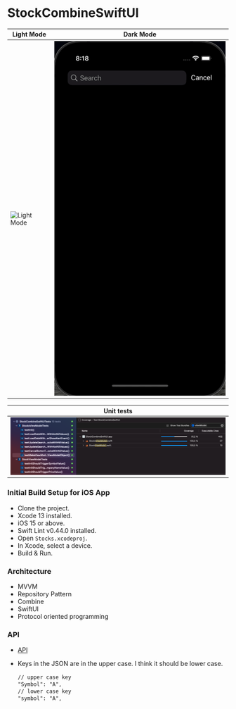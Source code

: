 # StockCombineSwiftUI

| Light Mode                                           | Dark Mode                                          |
| ---------------------------------------------------- | -------------------------------------------------- |
| ![Light Mode](./LightMode.gif?lastModify=1634865729) | ![Dark Mode](./DarkMode.gif?lastModify=1634865729) |



| Unit tests                    |
| ----------------------------- |
| ![UnitTests](./UnitTests.png) |

### Initial Build Setup for iOS App

- Clone the project.
- Xcode 13 installed.
- iOS 15 or above.
- Swift Lint v0.44.0 installed.
- Open `Stocks.xcodeproj`.
- In Xcode, select a device.
- Build & Run.

### Architecture

- MVVM
- Repository Pattern
- Combine
- SwiftUI
- Protocol oriented programming

### API

- [API](https://myibd.investors.com/searchapi/predictivesearch/a/10/)

- Keys in the JSON are in the upper case. I think it should be lower case.

  ```
  // upper case key
  "Symbol": "A",
  // lower case key
  "symbol": "A",
  ```

  

